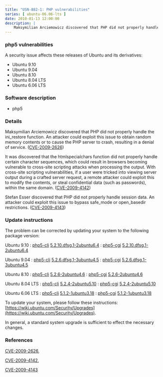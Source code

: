```yaml
---
title: "USN-882-1: PHP vulnerabilities"
series: [ ubuntu-06.06-lts ]
date: 2010-01-13 12:00:00
description: |
    Maksymilian Arciemowicz discovered that PHP did not properly handle the ini_restore function. An attacker could exploit this issue to obtain random memory contents or to cause the PHP server to crash, resulting in a denial of service. ([CVE-2009-2626](http://people.ubuntu.com/~ubuntu-security/cve/CVE-2009-2626))
--- 
```

 
### php5 vulnerabilities

A security issue affects these releases of Ubuntu and its derivatives:

* Ubuntu 9.10
* Ubuntu 9.04
* Ubuntu 8.10
* Ubuntu 8.04 LTS
* Ubuntu 6.06 LTS

### Software description

* php5 

### Details

Maksymilian Arciemowicz discovered that PHP did not properly handle the ini_restore function. An attacker could exploit this issue to obtain random memory contents or to cause the PHP server to crash, resulting in a denial of service. ([CVE-2009-2626](http://people.ubuntu.com/~ubuntu-security/cve/CVE-2009-2626))

It was discovered that the htmlspecialchars function did not properly handle certain character sequences, which could result in browsers becoming vulnerable to cross-site scripting attacks when processing the output. With cross-site scripting vulnerabilities, if a user were tricked into viewing server output during a crafted server request, a remote attacker could exploit this to modify the contents, or steal confidential data (such as passwords), within the same domain. ([CVE-2009-4142](http://people.ubuntu.com/~ubuntu-security/cve/CVE-2009-4142))

Stefan Esser discovered that PHP did not properly handle session data. An attacker could exploit this issue to bypass safe_mode or open_basedir restrictions. ([CVE-2009-4143](http://people.ubuntu.com/~ubuntu-security/cve/CVE-2009-4143)) 

### Update instructions

The problem can be corrected by updating your system to the following package version:

Ubuntu 9.10
 : [php5-cli](https://launchpad.net/ubuntu/+source/php5) <span> [5.2.10.dfsg.1-2ubuntu6.4](https://launchpad.net/ubuntu/+source/php5/5.2.10.dfsg.1-2ubuntu6.4) </span> 
 : [php5-cgi](https://launchpad.net/ubuntu/+source/php5) <span> [5.2.10.dfsg.1-2ubuntu6.4](https://launchpad.net/ubuntu/+source/php5/5.2.10.dfsg.1-2ubuntu6.4) </span> 

Ubuntu 9.04
 : [php5-cli](https://launchpad.net/ubuntu/+source/php5) <span> [5.2.6.dfsg.1-3ubuntu4.5](https://launchpad.net/ubuntu/+source/php5/5.2.6.dfsg.1-3ubuntu4.5) </span> 
 : [php5-cgi](https://launchpad.net/ubuntu/+source/php5) <span> [5.2.6.dfsg.1-3ubuntu4.5](https://launchpad.net/ubuntu/+source/php5/5.2.6.dfsg.1-3ubuntu4.5) </span> 

Ubuntu 8.10
 : [php5-cli](https://launchpad.net/ubuntu/+source/php5) <span> [5.2.6-2ubuntu4.6](https://launchpad.net/ubuntu/+source/php5/5.2.6-2ubuntu4.6) </span> 
 : [php5-cgi](https://launchpad.net/ubuntu/+source/php5) <span> [5.2.6-2ubuntu4.6](https://launchpad.net/ubuntu/+source/php5/5.2.6-2ubuntu4.6) </span> 

Ubuntu 8.04 LTS
 : [php5-cli](https://launchpad.net/ubuntu/+source/php5) <span> [5.2.4-2ubuntu5.10](https://launchpad.net/ubuntu/+source/php5/5.2.4-2ubuntu5.10) </span> 
 : [php5-cgi](https://launchpad.net/ubuntu/+source/php5) <span> [5.2.4-2ubuntu5.10](https://launchpad.net/ubuntu/+source/php5/5.2.4-2ubuntu5.10) </span> 

Ubuntu 6.06 LTS
 : [php5-cli](https://launchpad.net/ubuntu/+source/php5) <span> [5.1.2-1ubuntu3.18](https://launchpad.net/ubuntu/+source/php5/5.1.2-1ubuntu3.18) </span> 
 : [php5-cgi](https://launchpad.net/ubuntu/+source/php5) <span> [5.1.2-1ubuntu3.18](https://launchpad.net/ubuntu/+source/php5/5.1.2-1ubuntu3.18) </span> 

To update your system, please follow these instructions: [https://wiki.ubuntu.com/Security/Upgrades](https://wiki.ubuntu.com/Security/Upgrades).

In general, a standard system upgrade is sufficient to effect the necessary changes. 

### References

 [CVE-2009-2626](http://people.ubuntu.com/~ubuntu-security/cve/CVE-2009-2626), 

 [CVE-2009-4142](http://people.ubuntu.com/~ubuntu-security/cve/CVE-2009-4142), 

 [CVE-2009-4143](http://people.ubuntu.com/~ubuntu-security/cve/CVE-2009-4143)
 

